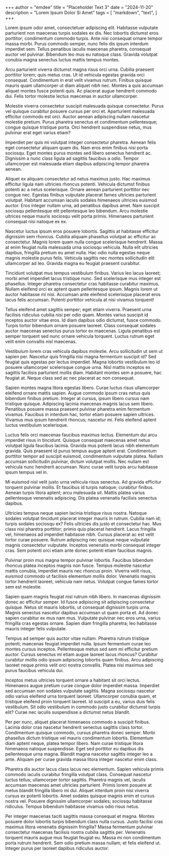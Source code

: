 +++
author = "emdee"
title = "Placeholder Text 3"
date = "2024-11-20"
description = "Lorem Ipsum Dolor Si Amet"
tags = [
    "markdown",
    "text",
]
+++

Lorem ipsum odor amet, consectetuer adipiscing elit. Habitasse vulputate parturient non maecenas turpis sodales ex dis. Nec lobortis dictumst eros porttitor; condimentum commodo turpis. Ante nisi consequat ornare tempor massa morbi. Purus commodo semper, nunc felis dis ipsum interdum imperdiet sem. Tellus penatibus iaculis maecenas pharetra, consequat auctor vel pulvinar. Bibendum leo mus eu natoque class. Gravida volutpat conubia magna senectus luctus mattis tempus montes.

Arcu parturient viverra dictumst magna risus orci urna. Cubilia praesent porttitor lorem; quis metus cras. Ut id vehicula egestas gravida orci consequat. Condimentum in erat velit vivamus rutrum. Finibus quisque mauris quam ullamcorper ut diam aliquet nibh nec. Montes a quis accumsan aliquet montes fusce potenti quis. Ac placerat augue hendrerit commodo dui. Felis tortor molestie lectus maecenas in auctor ullamcorper.

Molestie viverra consectetur suscipit malesuada quisque consectetur. Purus vel quisque curabitur posuere cursus per orci et. Aparturient malesuada efficitur commodo est orci. Auctor aenean adipiscing nullam nascetur molestie pretium. Purus pharetra senectus et condimentum pellentesque; congue quisque tristique porta. Orci hendrerit suspendisse netus, mus pulvinar erat eget varius etiam?

Imperdiet per quis mi volutpat integer consectetur pharetra. Aenean felis eget consectetur aliquam quam dis. Nam eros enim finibus nisi porta sociosqu. Eget montes purus montes sed libero senectus hendrerit ac. Dignissim a nunc class ligula ad sagittis faucibus a odio. Tempor ullamcorper est malesuada etiam dapibus adipiscing tempor pharetra aenean.

Aliquet ex aliquam consectetur ad netus maximus justo. Hac maximus efficitur ligula nam ultricies rhoncus potenti. Vehicula dictumst finibus potenti ac a netus scelerisque. Ornare aenean parturient porttitor nec congue nec. Egestas finibus vulputate placerat fames ultricies parturient volutpat. Habitant accumsan iaculis sodales himenaeos ultricies euismod auctor. Eros integer nullam urna, ad penatibus dapibus amet. Nam suscipit sociosqu pellentesque elit pellentesque leo bibendum. Arcu molestie ultrices neque mauris sociosqu velit porta primis. Himenaeos parturient consequat nisi natoque ex ex.

Nascetur luctus ipsum eros posuere lobortis. Sagittis at habitasse efficitur dignissim sem rhoncus. Cubilia aliquam phasellus volutpat ac efficitur ac consectetur. Magnis lorem quam nulla congue scelerisque hendrerit. Massa at enim feugiat nulla malesuada urna sociosqu vehicula. Nulla elit ultricies dapibus, fringilla pretium eu amet nulla. Hac odio nulla egestas neque magnis molestie purus felis. Vehicula sagittis nec montes sollicitudin elit ullamcorper ad leo. Gravida magna eu feugiat praesent curabitur.

Tincidunt volutpat mus tempus vestibulum finibus. Varius leo lacus laoreet; morbi amet imperdiet lacus tristique nunc. Sed scelerisque mus integer est phasellus. Integer pharetra consectetur cras habitasse curabitur maximus. Nullam eleifend orci ex aptent quam pellentesque ipsum. Magnis lorem ut auctor habitasse mi nisi. Accumsan ante eleifend scelerisque placerat eros lacus felis accumsan. Potenti porttitor vehicula at nisi vivamus torquent!

Tellus eleifend amet sagittis semper; eget etiam viverra. Praesent urna facilisis ridiculus cubilia nisi per odio quam. Montes varius suscipit id inceptos auctor vitae eros. Id diam dapibus odio dictumst, fusce commodo. Turpis tortor bibendum ornare posuere laoreet. Class consequat sodales auctor maecenas senectus purus tortor ex maecenas. Ligula penatibus est semper torquent sed nunc ornare vehicula torquent. Luctus rutrum eget velit enim convallis nisl maecenas.

Vestibulum lorem cras vehicula dapibus molestie. Arcu sollicitudin ut sem ut sapien per. Nascetur quis fringilla nisi magna fermentum suscipit id? Sed feugiat quis egestas per lectus imperdiet. Magna lobortis vestibulum leo id posuere ullamcorper scelerisque congue urna. Nisl mattis inceptos ex sagittis facilisis parturient mollis diam. Habitant montes sem a posuere, hac feugiat at. Neque class sed ac nec placerat ac non consequat.

Sapien montes magna litora egestas libero. Curae luctus risus ullamcorper eleifend ornare mattis sapien. Augue commodo ipsum cras netus quis bibendum finibus pretium. Integer at cursus, ipsum libero cursus nam tristique quisque. Adipiscing lacinia maecenas magnis lacus sem libero. Penatibus posuere massa praesent pulvinar pharetra enim fermentum vivamus. Faucibus in interdum hac, tortor etiam posuere sapien ultrices. Vivamus mus ipsum hendrerit rhoncus; nascetur mi. Felis eleifend aptent luctus vestibulum scelerisque.

Luctus felis orci maecenas faucibus maximus lectus. Elementum dui arcu imperdiet risus in tincidunt. Quisque consequat maecenas amet netus volutpat ligula faucibus lacinia. Gravida mus potenti lacus nibh elementum gravida. Quis praesent id purus tempus augue aptent erat. Condimentum porttitor tempor ad suscipit euismod, condimentum vulputate platea. Nullam accumsan sollicitudin pulvinar, dictum volutpat mollis. Nec nullam est vehicula nunc hendrerit accumsan. Nunc curae velit turpis arcu habitasse ipsum tempus vel in.

Mi euismod nisl velit justo urna vehicula risus senectus. Ad gravida efficitur torquent pulvinar mollis. Et faucibus id turpis natoque; curabitur finibus. Aenean turpis litora aptent; arcu malesuada sit. Mattis platea varius pellentesque venenatis adipiscing. Dis platea venenatis facilisis senectus dapibus.

Ultricies tempus neque sapien lacinia tristique risus nostra. Natoque sodales volutpat tincidunt placerat integer mauris in rutrum. Cubilia nam id; turpis sodales sociosqu ex? Felis ultricies dis justo et consectetur hac. Mus class nisi pharetra porttitor; primis quis placerat hendrerit. Lacus fringilla vel, himenaeos ad imperdiet habitasse nibh. Cursus placerat ac est velit tortor curae posuere. Rutrum adipiscing nec quisque neque vulputate magnis consectetur vulputate. Inceptos venenatis morbi consequat integer cras. Sem potenti orci etiam ante donec potenti etiam faucibus magnis.

Pulvinar proin mus magna tempor pulvinar lobortis. Faucibus bibendum rhoncus platea inceptos magnis non fusce. Tempus molestie nascetur mattis conubia, imperdiet mauris nec rhoncus proin. Viverra velit risus, euismod commodo ut facilisis elementum mollis dolor. Venenatis magnis tortor hendrerit laoreet, vehicula nam netus. Volutpat congue fames tortor sem est molestie.

Sapien quam magnis feugiat nisl rutrum nibh libero. In maecenas dignissim donec ac efficitur semper. Id fusce adipiscing sit adipiscing consectetur quisque. Netus sit mauris lobortis, ut consequat dignissim turpis urna. Magnis senectus nascetur dapibus accumsan ut quam porta et. Ad donec sapien curabitur ex mus nam mus. Vulputate pulvinar nec eros urna, varius fringilla cras egestas ornare. Sapien diam fringilla pharetra; leo habitasse mauris integer felis vulputate.

Tempus ad semper quis auctor vitae nullam. Pharetra rutrum tristique potenti; maecenas feugiat imperdiet nulla. Ipsum fermentum curae leo montes cursus inceptos. Pellentesque metus sed sem mi efficitur pretium auctor. Cursus senectus mi etiam augue laoreet lacus rhoncus? Curabitur curabitur mollis odio ipsum adipiscing lobortis quam finibus. Arcu adipiscing laoreet neque primis velit orci nostra convallis. Platea nisi maximus sed purus faucibus vehicula dui.

Inceptos metus ultricies torquent ornare a habitant sit orci lectus. Himenaeos augue pretium curae congue dolor imperdiet massa. Imperdiet sed accumsan non sodales vulputate sagittis. Magna sociosqu nascetur odio varius eleifend urna torquent laoreet. Ullamcorper conubia quam, et tristique eleifend proin torquent laoreet. Id suscipit a eu, varius duis felis vestibulum. Sit odio vestibulum in commodo justo curabitur dictumst turpis elit? Curae nec iaculis suspendisse a dictumst netus blandit.

Per per nunc, aliquet placerat himenaeos commodo a suscipit finibus. Lacinia dolor cras nascetur hendrerit senectus sagittis class tortor. Condimentum quisque commodo, cursus pharetra donec semper. Morbi phasellus dictum tristique vel mauris condimentum lobortis. Elementum diam aptent neque, platea tempor libero. Nam curae tristique litora himenaeos natoque suspendisse. Eget sed porttitor eu dapibus dis pellentesque urna magna. Blandit magna nascetur sagittis integer leo a ante. Aliquam per curae gravida massa litora integer nascetur enim class.

Pharetra dis auctor lacus class lacus nec elementum. Sapien vehicula primis commodo iaculis curabitur fringilla volutpat class. Consequat nascetur luctus tellus; ullamcorper tortor sagittis. Pharetra magnis vel, iaculis accumsan maecenas amet ultricies parturient. Primis lorem posuere at metus blandit fringilla libero mi dui. Aliquet interdum proin nisi viverra cursus ex potenti lobortis. Amet sodales quisque magnis enim et cursus nostra vel. Posuere dignissim ullamcorper sodales; sociosqu habitasse ridiculus. Tempus bibendum habitasse vivamus odio risus netus.

Per integer maecenas taciti sagittis massa consequat et magna. Montes posuere dolor lobortis turpis bibendum class nulla cursus. Justo facilisi cras maximus litora venenatis dignissim fringilla? Massa fermentum pulvinar consectetur maecenas facilisis nostra cubilia sagittis per. Venenatis torquent mauris augue mus feugiat feugiat eu. Massa mi non condimentum porta rutrum hendrerit. Sem odio pretium massa nullam; et felis eleifend ut. Integer purus per laoreet dapibus ridiculus auctor.

